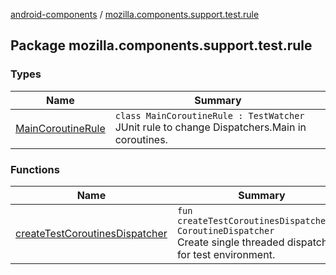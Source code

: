 [android-components](../index.md) / [mozilla.components.support.test.rule](./index.md)

## Package mozilla.components.support.test.rule

### Types

| Name | Summary |
|---|---|
| [MainCoroutineRule](-main-coroutine-rule/index.md) | `class MainCoroutineRule : TestWatcher`<br>JUnit rule to change Dispatchers.Main in coroutines. |

### Functions

| Name | Summary |
|---|---|
| [createTestCoroutinesDispatcher](create-test-coroutines-dispatcher.md) | `fun createTestCoroutinesDispatcher(): CoroutineDispatcher`<br>Create single threaded dispatcher for test environment. |
